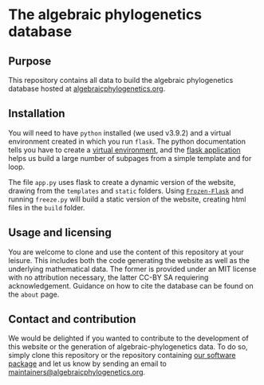 # The algebraic phylogenetics database

## Purpose
This repository contains all data to build the algebraic phylogenetics database hosted at [algebraicphylogenetics.org](https://www.algebraicphylogenetics.org). 

## Installation
You will need to have `python` installed (we used v3.9.2) and a virtual environment created in which you run `flask`. The python documentation tells you have to create a [virtual environment](https://docs.python.org/3/library/venv.html), and the [flask application](https://flask.palletsprojects.com/en/stable) helps us build a large number of subpages from a simple template and for loop.

The file `app.py` uses flask to create a dynamic version of the website, drawing from the `templates` and `static` folders. Using [`Frozen-Flask`](https://pypi.org/project/Frozen-Flask) and running `freeze.py` will build a static version of the website, creating html files in the `build` folder.

## Usage and licensing

You are welcome to clone and use the content of this repository at your leisure. This includes both the code generating the website as well as the underlying mathematical data. The former is provided under an MIT license with no attribution necessary, the latter CC-BY SA requiering acknowledgement. Guidance on how to cite the database can be found on the `about` page.

## Contact and contribution

We would be delighted if you wanted to contribute to the development of this website or the generation of algebraic-phylogenetics data. To do so, simply clone this repository or the repository containing [our software package](https://github.com/bkholler/Oscar.jl) and let us know by sending an email to <maintainers@algebraicphylogenetics.org>.

